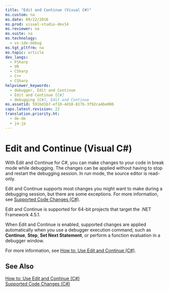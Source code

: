 ```yaml
---
title: "Edit and Continue (Visual C#)"
ms.custom: na
ms.date: 09/22/2016
ms.prod: visual-studio-dev14
ms.reviewer: na
ms.suite: na
ms.technology: 
  - vs-ide-debug
ms.tgt_pltfrm: na
ms.topic: article
dev_langs: 
  - FSharp
  - VB
  - CSharp
  - C++
  - CSharp
helpviewer_keywords: 
  - debugger, Edit and Continue
  - Edit and Continue [C#]
  - debugging [C#], Edit and Continue
ms.assetid: 591bd1b7-ef10-4d10-817b-3f92ca4be006
caps.latest.revision: 22
translation.priority.ht: 
  - de-de
  - ja-jp
---
```

# Edit and Continue (Visual C#)
With Edit and Continue for C#, you can make changes to your code in break mode while debugging. The changes can be applied without having to stop and restart the debugging session. In run mode, the source editor is read-only.  
  
 Edit and Continue supports most changes you might want to make during a debugging session, but there are some exceptions. For more information, see [Supported Code Changes (C#)](../vs140/supported-code-changes--csharp-.md).  
  
 Edit and Continue is supported for 64-bit projects that target the .NET Framework 4.5.1.  
  
 When Edit and Continue is enabled, supported changes are applied automatically when you use a debugger execution command, such as **Continue**, **Step**, **Set Next Statement**, or perform a function evaluation in a debugger window.  
  
 For more information, see [How to: Use Edit and Continue (C#)](../vs140/how-to--use-edit-and-continue--csharp-.md).  
  
## See Also  
 [How to: Use Edit and Continue (C#)](../vs140/how-to--use-edit-and-continue--csharp-.md)   
 [Supported Code Changes (C#)](../vs140/supported-code-changes--csharp-.md)